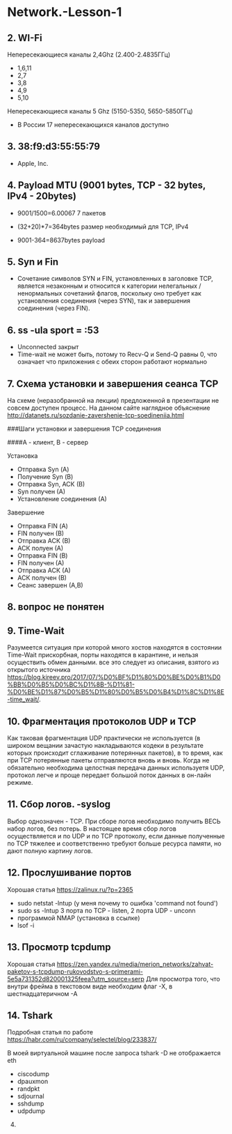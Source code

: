 # Network.-Lesson-1

## 2. WI-Fi

  Непересекающиеся каналы 2,4Ghz (2.400-2.4835ГГц)
  
  - 1,6,11
  - 2,7
  - 3,8
  - 4,9
  - 5,10
  
  Непересекающиеся каналы 5 Ghz (5150-5350, 5650-5850ГГц)
  
  - В России 17 непересекающихся каналов доступно

## 3. 38:f9:d3:55:55:79

  - Apple, Inc.
  
## 4. Payload MTU (9001 bytes, TCP - 32 bytes, IPv4 - 20bytes)

  - 9001/1500=6.00067 
  7 пакетов
  
  - (32+20)*7=364bytes
  размер необходимый для TCP, IPv4
  
  - 9001-364=8637bytes
  payload
  
## 5. Syn и Fin

  - Сочетание символов SYN и FIN, установленных в заголовке TCP, является незаконным и относится к категории нелегальных /ненормальных сочетаний флагов, поскольку оно требует как установления соединения (через SYN), так и завершения соединения (через FIN).

## 6. ss -ula sport = :53

  - Unconnected закрыт
  - Time-wait не может быть, потому то Recv-Q и Send-Q равны 0, что означает что приложения с обеих сторон работают нормально

## 7. Схема установки и завершения сеанса TCP

На схеме (неразобранной на лекции) предложенной в презентации не совсем доступен процесс.
На данном сайте наглядное объяснение http://datanets.ru/sozdanie-zavershenie-tcp-soedineniia.html

###Шаги установки и завершения TCP соединения

####А - клиент, В - сервер

Установка
- Отправка Syn (А)
- Получение Syn (В)
- Отправка Syn, АСК (В)
- Syn получен (А)
- Установление соединения (А)

Завершение
- Отправка FIN (А)
- FIN получен (В)
- Отправка АСК (В)
- АСК полуен (А)
- Отправка FIN (В)
- FIN получен (А)
- Отправка АСК (А)
- АСК получен (В)
- Сеанс завершен (А,В)

## 8. вопрос не понятен

## 9. Time-Wait

Разумеется ситуация при которой много хостов находятся в состоянии Time-Wait прискорбная, порты находятся в карантине, и нельзя осуществить обмен данными. все это следует из описания, взятого из открытого источника 
https://blog.kireev.pro/2017/07/%D0%BF%D1%80%D0%BE%D0%B1%D0%BB%D0%B5%D0%BC%D1%8B-%D1%81-%D0%BE%D1%87%D0%B5%D1%80%D0%B5%D0%B4%D1%8C%D1%8E-time_wait/.

## 10. Фрагментация протоколов UDP и TCP

Как таковая фрагментация UDP практически не используется (в широком вещании зачастую накладываются кодеки в результате которых происходит сглаживание потерянных пакетов), в то время, как при TCP потерянные пакеты отправляются вновь и вновь. Когда не обязательно необходима целостная передача данных используетя UDP, протокол легче и проще передает большой поток данных в он-лайн режиме.

## 11. Сбор логов. -syslog

Выбор однозначен - TCP. При сборе логов необходимо получить ВЕСЬ набор логов, без потерь. В настоящее время сбор логов осуществляется и по UDP и по TCP протоколу, если данные полученные по TCP тяжелее и соответственно требуют больше ресурса памяти, но дают полную картину логов.

## 12. Прослушивание портов

Хорошая статья https://zalinux.ru/?p=2365
- sudo netstat -lntup (у меня почему то ошибка 'command not found')
- sudo ss -lntup
  3 порта по TCP - listen, 2 порта UDP - unconn
- программой NMAP (установка в ссылке)
- lsof -i

## 13. Просмотр tcpdump

Хорошая статья https://zen.yandex.ru/media/merion_networks/zahvat-paketov-s-tcpdump-rukovodstvo-s-primerami-5e5a731352d820001325feea?utm_source=serp
Для просмотра того, что внутри фрейма в текстовом виде необходим флаг -Х, в шестнадцатеричном -А

## 14. Tshark

Подробная статья по работе https://habr.com/ru/company/selectel/blog/233837/

В моей виртуальной машине после запроса tshark -D не отображается eth
  - ciscodump
  - dpauxmon
  - randpkt
  - sdjournal
  - sshdump
  - udpdump

4.

